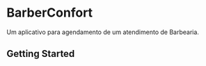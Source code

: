 # BarberConfort

Um aplicativo para agendamento de um atendimento de Barbearia.

## Getting Started


